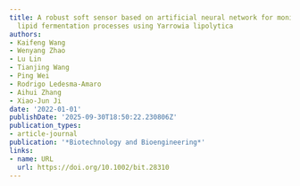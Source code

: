 ```yaml
---
title: A robust soft sensor based on artificial neural network for monitoring microbial
  lipid fermentation processes using Yarrowia lipolytica
authors:
- Kaifeng Wang
- Wenyang Zhao
- Lu Lin
- Tianjing Wang
- Ping Wei
- Rodrigo Ledesma‐Amaro
- Aihui Zhang
- Xiao‐Jun Ji
date: '2022-01-01'
publishDate: '2025-09-30T18:50:22.230806Z'
publication_types:
- article-journal
publication: '*Biotechnology and Bioengineering*'
links:
- name: URL
  url: https://doi.org/10.1002/bit.28310
---
```

